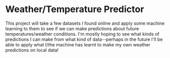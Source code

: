 # Weather/Temperature Predictor

This project will take a few datasets I found online and apply some machine learning to them to see if we can make predictions about future temperatures/weather conditions. I'm mostly hoping to see what kinds of predictions I can make from what kind of data--perhaps in the future I'll be able to apply what I/the machine has learnt to make my own weather predictions on local data!
